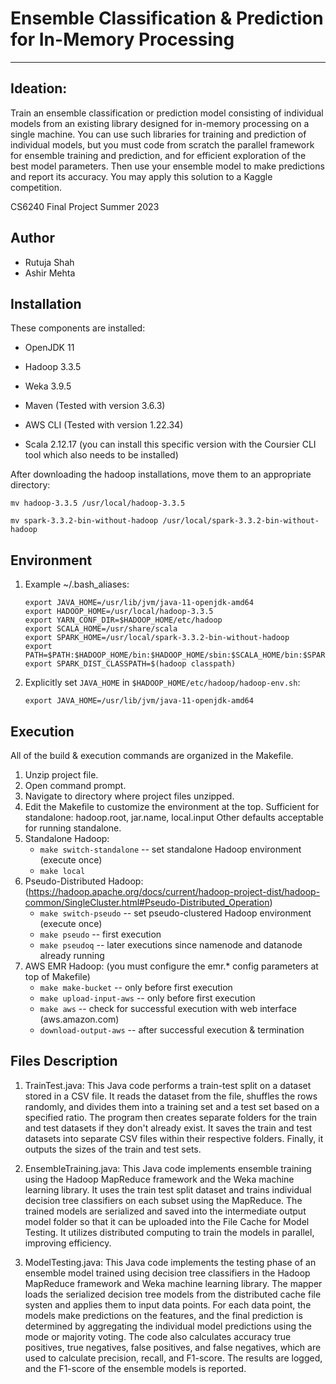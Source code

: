 # Ensemble Classification & Prediction for In-Memory Processing 
-----------
## Ideation:
Train an ensemble classification or prediction model consisting of individual models from an existing library designed for in-memory processing on a single machine. You can use such libraries for training and prediction of individual models, but you must code from scratch the parallel framework for ensemble training and prediction, and for efficient exploration of the best model parameters. Then use your ensemble model to make predictions and report its accuracy. You
may apply this solution to a Kaggle competition.

CS6240 Final Project
Summer 2023

Author
-----------
- Rutuja Shah
- Ashir Mehta

Installation
------------
These components are installed:
- OpenJDK 11
- Hadoop 3.3.5
- Weka 3.9.5
- Maven (Tested with version 3.6.3)
- AWS CLI (Tested with version 1.22.34)

- Scala 2.12.17 (you can install this specific version with the Coursier CLI tool which also needs to be installed)

After downloading the hadoop installations, move them to an appropriate directory:

`mv hadoop-3.3.5 /usr/local/hadoop-3.3.5`

`mv spark-3.3.2-bin-without-hadoop /usr/local/spark-3.3.2-bin-without-hadoop`

Environment
-----------
1) Example ~/.bash_aliases:
	```
	export JAVA_HOME=/usr/lib/jvm/java-11-openjdk-amd64
	export HADOOP_HOME=/usr/local/hadoop-3.3.5
	export YARN_CONF_DIR=$HADOOP_HOME/etc/hadoop
	export SCALA_HOME=/usr/share/scala
	export SPARK_HOME=/usr/local/spark-3.3.2-bin-without-hadoop
	export PATH=$PATH:$HADOOP_HOME/bin:$HADOOP_HOME/sbin:$SCALA_HOME/bin:$SPARK_HOME/bin
	export SPARK_DIST_CLASSPATH=$(hadoop classpath)
	```

2) Explicitly set `JAVA_HOME` in `$HADOOP_HOME/etc/hadoop/hadoop-env.sh`:

	`export JAVA_HOME=/usr/lib/jvm/java-11-openjdk-amd64`

Execution
---------
All of the build & execution commands are organized in the Makefile.
1) Unzip project file.
2) Open command prompt.
3) Navigate to directory where project files unzipped.
4) Edit the Makefile to customize the environment at the top.
	Sufficient for standalone: hadoop.root, jar.name, local.input
	Other defaults acceptable for running standalone.
5) Standalone Hadoop:
	- `make switch-standalone`		-- set standalone Hadoop environment (execute once)
	- `make local`
6) Pseudo-Distributed Hadoop: (https://hadoop.apache.org/docs/current/hadoop-project-dist/hadoop-common/SingleCluster.html#Pseudo-Distributed_Operation)
	- `make switch-pseudo`			-- set pseudo-clustered Hadoop environment (execute once)
	- `make pseudo`					-- first execution
	- `make pseudoq`				-- later executions since namenode and datanode already running 
7) AWS EMR Hadoop: (you must configure the emr.* config parameters at top of Makefile)
	- `make make-bucket`			-- only before first execution
	- `make upload-input-aws`		-- only before first execution
	- `make aws`					-- check for successful execution with web interface (aws.amazon.com)
	- `download-output-aws`		-- after successful execution & termination


Files Description
---------
1. TrainTest.java: This Java code performs a train-test split on a dataset stored in a CSV file. It reads the dataset from the file, shuffles the rows randomly, and divides them into a training set and a test set based on a specified ratio. The program then creates separate folders for the train and test datasets if they don't already exist. It saves the train and test datasets into separate CSV files within their respective folders. Finally, it outputs the sizes of the train and test sets.

2. EnsembleTraining.java: This Java code implements ensemble training using the Hadoop MapReduce framework and the Weka machine learning library. It uses the train test split dataset and trains individual decision tree classifiers on each subset using the MapReduce. The trained models are serialized and saved into the intermediate output model folder so that it can be uploaded into the File Cache for Model Testing. It utilizes distributed computing to train the models in parallel, improving efficiency.

3. ModelTesting.java: This Java code implements the testing phase of an ensemble model trained using decision tree classifiers in the Hadoop MapReduce framework and Weka machine learning library. The mapper loads the serialized decision tree models from the distributed cache file systen and applies them to input data points. For each data point, the models make predictions on the features, and the final prediction is determined by aggregating the individual model predictions using the mode or majority voting. The code also calculates accuracy true positives, true negatives, false positives, and false negatives, which are used to calculate precision, recall, and F1-score. The results are logged, and the F1-score of the ensemble models is reported. 
